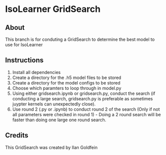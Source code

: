 # IsoLearner GridSearch
## About
This branch is for conduting a GridSearch to determine the best model to use for IsoLearner

## Instructions
1. Install all dependencies
2. Create a directory for the .h5 model files to be stored
3. Create a directory for the model configs to be stored
4. Choose which paramters to loop through in model.py
4. Using either gridsearch.ipynb or gridsearch.py, conduct the search (if conducting a large search, gridsearch.py is preferable as sometimes juypter kernels can unexpectedly close).
5. Use round 2 (.py or .ipynb) to conduct round 2 of the search (Only if not all parameters were checked in round 1) - Doing a 2 round search will be faster than doing one large one round search.

## Credits
This GridSearch was created by Ilan Goldfein